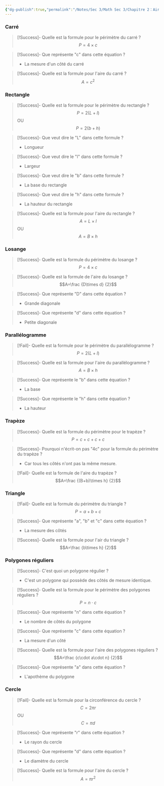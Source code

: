 ```yaml
---
{"dg-publish":true,"permalink":"/Notes/Sec 3/Math Sec 3/Chapitre 2：Aire et Volume/Section 2.2：Notion de volume et d'unités de mesure de volume/Rappels des formules pour trouver le périmètre et l'aire des bases/"}
---
```



### Carré

>[!Success]- Quelle est la formule pour le périmètre du carré ?
> $$P = 4 \times c$$

>[!Success]- Que représente "c" dans cette équation ?
>- La mesure d'un côté du carré

>[!Success]- Quelle est la formule pour l'aire du carré ?
> $$A=c^2$$

### Rectangle

>[!Success]- Quelle est la formule pour le périmètre du rectangle ?
>$$P=2(L+l)$$
>OU
>$$P=2(b+h)$$

>[!Success]- Que veut dire le "L" dans cette formule ?
>- Longueur

>[!Success]- Que veut dire le "l" dans cette formule ?
>- Largeur

>[!Success]- Que veut dire le "b" dans cette formule ?
>- La base du rectangle

>[!Success]- Que veut dire le "h" dans cette formule ?
>- La hauteur du rectangle

>[!Success]- Quelle est la formule pour l'aire  du rectangle ?
>$$A=L\times l$$
>OU
>$$A=B\times h$$


### Losange

>[!Success]- Quelle est la formule du périmètre du losange ?
>$$P=4\times c$$

>[!Success]- Quelle est la formule de l'aire du losange ?
>$$A=\frac {D\times d} {2}$$

>[!Success]- Que représente "D" dans cette équation ?
>- Grande diagonale

>[!Success]- Que représente "d" dans cette équation ?
>- Petite diagonale


### Parallélogramme

>[!Fail]- Quelle est la formule pour le périmètre du parallélogramme ?
>$$P=2(L+l)$$

>[!Success]- Quelle est la formule pour l'aire du parallélogramme ?
>$$A=B\times h$$

>[!Success]- Que représente le "b" dans cette équation ?
>- La base

>[!Success]- Que représente le "h" dans cette équation ?
>- La hauteur


### Trapèze

>[!Success]- Quelle est la formule du périmètre pour le trapèze ?
>$$P=c+c+c+c$$

>[!Success]- Pourquoi n'écrit-on pas "4c" pour la formule du périmètre du trapèze ?
>- Car tous les côtés n'ont pas la même mesure.

>[!Fail]- Quelle est la formule de l'aire du trapèze ?
>$$A=\frac {(B+b)\times h} {2}$$


### Triangle

>[!Fail]- Quelle est la formule du périmètre du triangle ?
>$$P=a+b+c$$

>[!Success]- Que représente "a", "b" et "c" dans cette équation ?
>- La mesure des côtés

>[!Success]- Quelle est la formule pour l'air du triangle ?
>$$A=\frac {b\times h} {2}$$


### Polygones réguliers

>[!Success]- C'est quoi un polygone régulier ?
>- C'est un polygone qui possède des côtés de mesure identique.

>[!Success]- Quelle est la formule pour le périmètre des polygones réguliers ?
>$$P=n\cdot c$$

>[!Success]- Que représente "n" dans cette équation ?
>- Le nombre de côtés du polygone

>[!Success]- Que représente "c" dans cette équation ?
>- La mesure d'un côté

>[!Success]- Quelle est la formule pour l'aire des polygones réguliers ?
>$$A=\frac {c\cdot a\cdot n} {2}$$

>[!Success]- Que représente "a" dans cette équation ?
>- L'apothème du polygone


### Cercle

>[!Fail]- Quelle est la formule pour la circonférence du cercle ?
>$$C=2\pi r$$
>OU
>$$C=\pi d$$

>[!Success]- Que représente "r" dans cette équation ?
>- Le rayon du cercle

>[!Success]- Que représente "d" dans cette équation ?
>- Le diamètre du cercle

>[!Success]- Quelle est la formule pour l'aire du cercle ?
>$$A=\pi r^2$$
